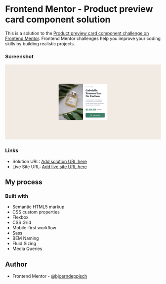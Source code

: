 # Frontend Mentor - Product preview card component solution

This is a solution to the [Product preview card component challenge on Frontend Mentor](https://www.frontendmentor.io/challenges/product-preview-card-component-GO7UmttRfa). Frontend Mentor challenges help you improve your coding skills by building realistic projects.

### Screenshot

![Screenshot](./info/screenshot-1440.png)

### Links

- Solution URL: [Add solution URL here](https://your-solution-url.com)
- Live Site URL: [Add live site URL here]([https://your-live-site-url.com](https://bd-fem-product-preview-card-component.netlify.app/))

## My process

### Built with

- Semantic HTML5 markup
- CSS custom properties
- Flexbox
- CSS Grid
- Mobile-first workflow
- Sass
- BEM Naming
- Fluid Sizing
- Media Queries

## Author

- Frontend Mentor - [@bjoerndeppisch](https://www.frontendmentor.io/profile/bjoerndeppisch)
